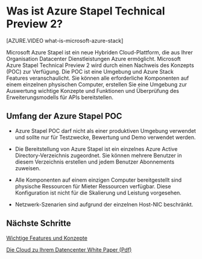 <properties
    pageTitle="Was ist Azure Stapel Technical Preview 2? | Microsoft Azure"
    description="Azure Stapel POC ist eine Umgebung zum Kennenlernen Core Azure Stapel Features und Szenarios."
    services="azure-stack"
    documentationCenter=""
    authors="HeathL17"
    manager="byronr"
    editor=""/>

<tags
    ms.service="azure-stack"
    ms.workload="na"
    ms.tgt_pltfrm="na"
    ms.devlang="na"
    ms.topic="article"
    ms.date="10/13/2016"
    ms.author="helaw"/>

# <a name="what-is-azure-stack-technical-preview-2"></a>Was ist Azure Stapel Technical Preview 2?

[AZURE.VIDEO what-is-microsoft-azure-stack]

Microsoft Azure Stapel ist ein neue Hybriden Cloud-Plattform, die aus Ihrer Organisation Datacenter Dienstleistungen Azure ermöglicht. Microsoft Azure Stapel Technical Preview 2 wird durch einen Nachweis des Konzepts (POC) zur Verfügung. Die POC ist eine Umgebung und Azure Stack Features veranschaulicht. Sie können alle erforderliche Komponenten auf einem einzelnen physischen Computer, erstellen Sie eine Umgebung zur Auswertung wichtige Konzepte und Funktionen und Überprüfung des Erweiterungsmodells für APIs bereitstellen.



## <a name="scope-of-azure-stack-poc"></a>Umfang der Azure Stapel POC

-   Azure Stapel POC darf nicht als einer produktiven Umgebung verwendet und sollte nur für Testzwecke, Bewertung und Demo verwendet werden.  

-   Die Bereitstellung von Azure Stapel ist ein einzelnes Azure Active Directory-Verzeichnis zugeordnet. Sie können mehrere Benutzer in diesem Verzeichnis erstellen und jedem Benutzer Abonnements zuweisen.

-   Alle Komponenten auf einem einzigen Computer bereitgestellt sind physische Ressourcen für Mieter Ressourcen verfügbar. Diese Konfiguration ist nicht für die Skalierung und Leistung vorgesehen.

-   Netzwerk-Szenarien sind aufgrund der einzelnen Host-NIC beschränkt.

## <a name="next-steps"></a>Nächste Schritte

[Wichtige Features und Konzepte](azure-stack-key-features.md)

[Die Cloud zu Ihrem Datencenter White Paper (Pdf)](http://download.microsoft.com/download/3/F/3/3F3811C0-969D-422C-9EDA-42CB79BABA96/Bring-the-cloud-to-your-datacenter-Microsoft-Azure-Stack.pdf)
